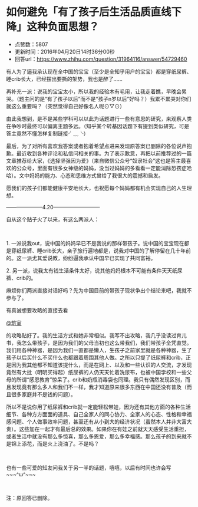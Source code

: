 # 如何避免「有了孩子后生活品质直线下降」这种负面思想？
- 点赞数：5807
- 更新时间：2016年04月20日14时36分00秒
- 回答url：https://www.zhihu.com/question/31964116/answer/54729460
<body>
 <p data-pid="gIarWV28">有人为了逼我承认现在全中国的宝宝（至少是全知乎用户的宝宝）都是穿纸尿裤、睡crib长大，已经摆出要撕的架势，我也是醉了……</p>
 <p data-pid="UQLQsHvr">再补充一派：说我的宝宝太小，所以我的经验木有毛用，让我走着瞧，早晚会累哭。（题主问的是“有了孩子以后”而不是“孩子n岁以后”好吗？）我累不累哭对你们就这么重要吗？（突然觉得自己好像名人呢⊙▽⊙）</p>
 <p data-pid="oqQMtjtf">由此我想到，是不是某些学科可以以此为话题进行一些有意思的研究，来观察人类在争吵时最终可以偏离主题多远。（知乎某个转基因话题下有提到类似研究，可是答主竟然不懂怎样复制链接╯﹏╰）</p>
 <p data-pid="KGryh8Ou">最后，为了对所有喜欢我答案或者抱着希望点进来发现原答案已删除的各位说声抱歉。最近收到各种评论和私信问相关的事。为了表示歉意，再把以前推荐过的一篇文章推荐给大家，《选择坚强因为爱》（来自微信公众号“奴隶社会”这也是答主最喜欢的公众号，里面有很多女神级的妈妈，没当过妈妈的多看看一定能消除恐孩症哈哈）。文中妈妈的能力、心态和思维方式曾给了我很大的震撼和启发。</p>
 <p data-pid="nmQOTbR1">愿我们的孩子们都能健康平安地长大，也祝愿每个妈妈都有机会实现自己的人生理想。</p>
 <p data-pid="ghWYWFYh">———————4.20—————————</p>
 <p data-pid="mjIhxisL">自从这个贴子火了以来，有这么两派人：</p>
 <br>
 <p data-pid="BYNrZpkf">1. 一派说我out，说中国的妈妈早已不是我说的那样带孩子。说中国的宝宝现在都是穿纸尿裤、睡crib长大，亲子旅行遍地都是，说我对中国的了解停留在几十年前的。这一派尤其爱说教，纷纷逼我承认中国早已实现了共同富裕。</p>
 <p data-pid="n2ydAElx">2. 另一派，说我太有钱生活条件太好，说其他妈妈根本不可能有条件天天纸尿裤、crib的。</p>
 <p data-pid="NNeWgwwd">麻烦你们两派直接对话好吗？先为中国目前的带孩子现状争出个结论来吧，我就不参与了。</p>
 <p data-pid="VU8-BrFP">有真诚想要攻略的直接去看</p><a href="https://www.zhihu.com/people/6abcde303a66b48a285ed303532b18e8" data-hash="6abcde303a66b48a285ed303532b18e8" class="member_mention" data-tip="p$b$6abcde303a66b48a285ed303532b18e8" data-hovercard="p$b$6abcde303a66b48a285ed303532b18e8">@筑室</a>
 <p data-pid="OKJzCvNo">的攻略贴好了。我的生活方式和她非常相似。我写不出攻略，我几乎没读过育儿书，我怎么带孩子，是因为我们的父母当初也这么带我们，我们带孩子全凭直觉。我们用各种神器，是因为我们一直都是懒人，生孩子之前家里就是各种神器，生了孩子以后买什么不买什么也都跟着周围其他人做。之所以只提了纸尿裤和crib，正是因为我其他都不知道该提什么，而是在网上、以及和一些认识的人交流，才发现竟然有大批（明明买得起）纸尿裤的人仍天天忙着洗尿布，也被中国学校和一些父母的所谓“感恩教育”惊呆了。crib和奶瓶消毒袋也同理。我只有偶然发现区别，而且发现竟有那么多人和我们不一样，我才知道原来很多东西在中国还没有普及（而且很多家庭并不是钱的问题）。</p>
 <p data-pid="Vf3Z2525">所以不是说你用了纸尿裤和crib就一定能轻松带娃，因为还有其他方面的各种生活细节、各种方方面面的道具、自己全家人的同心协力、全家人的心态、性格和幸福感问题、个人做事效率问题，甚至还有从小到大的经济状况（虽然本人并非大富大贵）。这些加在一起才有最后总的效果。如果你在有娃之前就天天感受生活重担，或者生活中就没有那么多惊喜，那么多恩爱，那么多幸福感。那么孩子的到来就不是锦上添花，而是火上浇油了。不是吗？</p>
 <br>
 <p data-pid="9IHdr689">也有一些可爱的知友问我关于另一半的话题，嘻嘻，以后有时间也许会写~~~^ω^~~~</p>
 <br>
 <p data-pid="Zm4NeYFn">注：原回答已删除。</p>
</body>